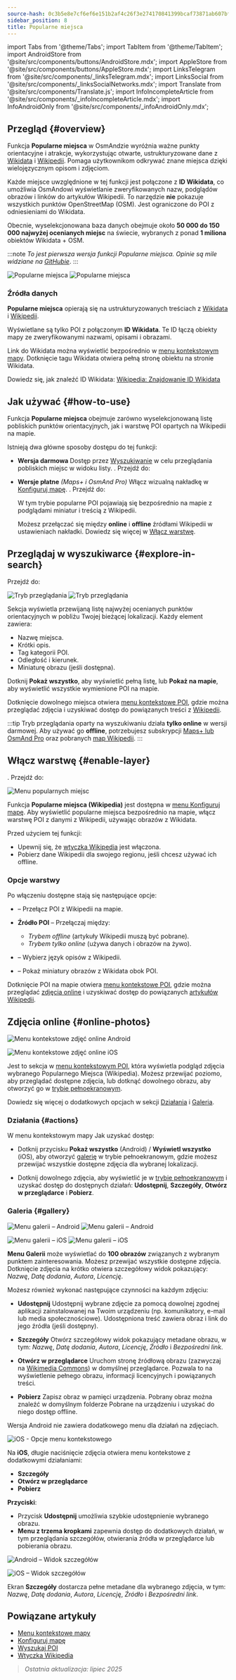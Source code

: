 ```yaml
---
source-hash: 0c3b5e8e7cf6ef6e151b2af4c26f3e274170841399bcaf73871ab607bf13fd43
sidebar_position: 8
title: Popularne miejsca
---
```

import Tabs from '@theme/Tabs';
import TabItem from '@theme/TabItem';
import AndroidStore from '@site/src/components/buttons/AndroidStore.mdx';
import AppleStore from '@site/src/components/buttons/AppleStore.mdx';
import LinksTelegram from '@site/src/components/_linksTelegram.mdx';
import LinksSocial from '@site/src/components/_linksSocialNetworks.mdx';
import Translate from '@site/src/components/Translate.js';
import InfoIncompleteArticle from '@site/src/components/_infoIncompleteArticle.mdx';
import InfoAndroidOnly from '@site/src/components/_infoAndroidOnly.mdx';


<InfoIncompleteArticle/>


## Przegląd {#overview}

Funkcja **Popularne miejsca** w OsmAndzie wyróżnia ważne punkty orientacyjne i atrakcje, wykorzystując otwarte, ustrukturyzowane dane z [Wikidata](https://www.wikidata.org) i [Wikipedii](https://www.wikipedia.org/). Pomaga użytkownikom odkrywać znane miejsca dzięki wielojęzycznym opisom i zdjęciom.

Każde miejsce uwzględnione w tej funkcji jest połączone z **ID Wikidata**, co umożliwia OsmAndowi wyświetlanie zweryfikowanych nazw, podglądów obrazów i linków do artykułów Wikipedii. To narzędzie **nie** pokazuje wszystkich punktów OpenStreetMap (OSM). Jest ograniczone do POI z odniesieniami do Wikidata.

Obecnie, wyselekcjonowana baza danych obejmuje około **50 000 do 150 000 najwyżej ocenianych miejsc** na świecie, wybranych z ponad **1 miliona** obiektów Wikidata + OSM.

:::note
*To jest pierwsza wersja funkcji Popularne miejsca. Opinie są mile widziane na [GitHubie](https://github.com/osmandapp/OsmAnd)*.
:::

<Tabs groupId="operating-systems" queryString="current-os">

<TabItem value="android" label="Android">

![Popularne miejsca](@site/static/img/map/popular_places/popular_places.png) ![Popularne miejsca](@site/static/img/map/popular_places/popular_places_1.png)

</TabItem>

</Tabs>


### Źródła danych

**Popularne miejsca** opierają się na ustrukturyzowanych treściach z [Wikidata](https://www.wikidata.org) i [Wikipedii](https://www.wikipedia.org/).

Wyświetlane są tylko POI z połączonym **ID Wikidata**. Te ID łączą obiekty mapy ze zweryfikowanymi nazwami, opisami i obrazami.

Link do Wikidata można wyświetlić bezpośrednio w [menu kontekstowym mapy](../map/map-context-menu.md). Dotknięcie tagu Wikidata otwiera pełną stronę obiektu na stronie Wikidata.

Dowiedz się, jak znaleźć ID Wikidata: [Wikipedia: Znajdowanie ID Wikidata](https://en.wikipedia.org/wiki/Wikipedia:Finding_a_Wikidata_ID)


## Jak używać {#how-to-use}

<InfoAndroidOnly/>

Funkcja **Popularne miejsca** obejmuje zarówno wyselekcjonowaną listę pobliskich punktów orientacyjnych, jak i warstwę POI opartych na Wikipedii na mapie.

Istnieją dwa główne sposoby dostępu do tej funkcji:

- **Wersja darmowa**
  Dostęp przez [Wyszukiwanie](#explore-in-search) w celu przeglądania pobliskich miejsc w widoku listy.
  *<Translate android="true" ids="android_button_seq"/>*. Przejdź do: *<Translate android="true" ids="map_widget_search,shared_string_explore,popular_places_nearby"/>*

- **Wersje płatne** *(Maps+ i OsmAnd Pro)*
  Włącz wizualną nakładkę w [Konfiguruj mapę](#enable-layer).
  *<Translate android="true" ids="android_button_seq"/>*. Przejdź do: *<Translate android="true" ids="shared_string_menu,configure_map,poi_osmwiki"/>*

  W tym trybie popularne POI pojawiają się bezpośrednio na mapie z podglądami miniatur i treścią z Wikipedii.

  Możesz przełączać się między **online** i **offline** źródłami Wikipedii w ustawieniach nakładki. Dowiedz się więcej w [Włącz warstwę](#enable-layer).


## Przeglądaj w wyszukiwarce {#explore-in-search}

<InfoAndroidOnly/>

<Tabs groupId="operating-systems" queryString="current-os">

<TabItem value="android" label="Android">

Przejdź do: *<Translate android="true" ids="map_widget_search,shared_string_explore,popular_places_nearby"/>*

![Tryb przeglądania](@site/static/img/map/popular_places/popular_places_search.png)
![Tryb przeglądania](@site/static/img/map/popular_places/popular_places_search_2.png)

</TabItem>

</Tabs>

Sekcja **<Translate android="true" ids="popular_places_nearby"/>** wyświetla przewijaną listę najwyżej ocenianych punktów orientacyjnych w pobliżu Twojej bieżącej lokalizacji. Każdy element zawiera:

- Nazwę miejsca.
- Krótki opis.
- Tag kategorii POI.
- Odległość i kierunek.
- Miniaturę obrazu (jeśli dostępna).

Dotknij **Pokaż wszystko**, aby wyświetlić pełną listę, lub **Pokaż na mapie**, aby wyświetlić wszystkie wymienione POI na mapie.

Dotknięcie dowolnego miejsca otwiera [menu kontekstowe POI](./map-context-menu.md), gdzie można przeglądać zdjęcia i uzyskiwać dostęp do powiązanych treści z [Wikipedii](../plugins/wikipedia.md).

:::tip
Tryb przeglądania oparty na wyszukiwaniu działa **tylko online** w wersji darmowej.
Aby używać go **offline**, potrzebujesz subskrypcji [Maps+ lub OsmAnd Pro](../purchases/android.md) oraz pobranych [map Wikipedii](../plugins/wikipedia.md).
:::


## Włącz warstwę {#enable-layer}

<InfoAndroidOnly/>

<Tabs groupId="operating-systems" queryString="current-os">

<TabItem value="android" label="Android">

**<Translate android="true" ids="android_button_seq"/>**. Przejdź do: *<Translate android="true" ids="shared_string_menu,configure_map,poi_osmwiki"/>*

![Menu popularnych miejsc](@site/static/img/map/popular_places/popular_places_menu.png)

</TabItem>

</Tabs>

Funkcja **Popularne miejsca (Wikipedia)** jest dostępna w [menu Konfiguruj mapę](./configure-map-menu.md). Aby wyświetlić popularne miejsca bezpośrednio na mapie, włącz warstwę POI z danymi z Wikipedii, używając obrazów z Wikidata.

Przed użyciem tej funkcji:

- Upewnij się, że [wtyczka Wikipedia](../plugins/wikipedia.md) jest włączona.
- Pobierz dane Wikipedii dla swojego regionu, jeśli chcesz używać ich offline.

### Opcje warstwy

Po włączeniu dostępne stają się następujące opcje:

- **<Translate android="true" ids="poi_osmwiki"/>** – Przełącz POI z Wikipedii na mapie.

- **Źródło POI** – Przełączaj między:
  - *Trybem offline* (artykuły Wikipedii muszą być pobrane).
  - *Trybem tylko online* (używa danych i obrazów na żywo).

- **<Translate android="true" ids="shared_string_language"/>** – Wybierz język opisów z Wikipedii.

- **<Translate android="true" ids="show_image_previews"/>** – Pokaż miniatury obrazów z Wikidata obok POI.

Dotknięcie POI na mapie otwiera [menu kontekstowe POI](./map-context-menu.md), gdzie można przeglądać [zdjęcia online](#online-photos) i uzyskiwać dostęp do powiązanych [artykułów Wikipedii](../plugins/wikipedia.md).


## Zdjęcia online {#online-photos}

*<Translate android="true" ids="help_article_map_map_context_menu_name,online_photos"/>*

<Tabs groupId="operating-systems" queryString="current-os">

<TabItem value="android" label="Android">

![Menu kontekstowe zdjęć online Android](@site/static/img/map/popular_places/online_photos_android.png)

</TabItem>

<TabItem value="ios" label="iOS">

![Menu kontekstowe zdjęć online iOS](@site/static/img/map/popular_places/online_photos_ios.png)

</TabItem>

</Tabs>

Jest to sekcja w [menu kontekstowym POI](./map-context-menu.md), która wyświetla podgląd zdjęcia wybranego Popularnego Miejsca (Wikipedia). Możesz przewijać poziomo, aby przeglądać dostępne zdjęcia, lub dotknąć dowolnego obrazu, aby otworzyć go w [trybie pełnoekranowym](#gallery).

Dowiedz się więcej o dodatkowych opcjach w sekcji [Działania](#actions) i [Galeria](#gallery).


<!--

When you tap a Popular Place on the map or from the list, the [POI context menu](./map-context-menu.md) includes an **Online Photos** section with a horizontal preview of images.

- Tap any photo to view it in fullscreen.
- Swipe to browse more images.

For more actions like sharing, viewing metadata, or downloading — see [Gallery](#gallery).

-->

### Działania {#actions}

W menu kontekstowym mapy Jak uzyskać dostęp:

- Dotknij przycisku **Pokaż wszystko** (Android) / **Wyświetl wszystko** (iOS), aby otworzyć [galerię](#gallery) w trybie pełnoekranowym, gdzie możesz przewijać wszystkie dostępne zdjęcia dla wybranej lokalizacji.

- Dotknij dowolnego zdjęcia, aby wyświetlić je w [trybie pełnoekranowym](#gallery) i uzyskać dostęp do dostępnych działań:
  **Udostępnij**, **Szczegóły**, **Otwórz w przeglądarce** i **Pobierz**.


### Galeria {#gallery}

<Tabs groupId="operating-systems" queryString="current-os">

<TabItem value="android" label="Android">

![Menu galerii – Android](@site/static/img/map/gallery_menu_android.png)
![Menu galerii – Android](@site/static/img/map/gallery_menu_android_1.png)

</TabItem>

<TabItem value="ios" label="iOS">

![Menu galerii – iOS](@site/static/img/map/gallery_menu_ios.png)
![Menu galerii – iOS](@site/static/img/map/gallery_menu_ios_1.png)

</TabItem>

</Tabs>


**Menu Galerii** może wyświetlać do **100 obrazów** związanych z wybranym punktem zainteresowania. Możesz przewijać wszystkie dostępne zdjęcia. Dotknięcie zdjęcia na krótko otwiera szczegółowy widok pokazujący: *Nazwę*, *Datę dodania*, *Autora*, *Licencję*.

Możesz również wykonać następujące czynności na każdym zdjęciu:

- **Udostępnij**
  Udostępnij wybrane zdjęcie za pomocą dowolnej zgodnej aplikacji zainstalowanej na Twoim urządzeniu (np. komunikatory, e-mail lub media społecznościowe). Udostępniona treść zawiera obraz i link do jego źródła (jeśli dostępny).

- **Szczegóły**
  Otwórz szczegółowy widok pokazujący metadane obrazu, w tym: *Nazwę*, *Datę dodania*, *Autora*, *Licencję*, *Źródło* i *Bezpośredni link*.

- **Otwórz w przeglądarce**
  Uruchom stronę źródłową obrazu (zazwyczaj na [Wikimedia Commons](https://commons.wikimedia.org/)) w domyślnej przeglądarce. Pozwala to na wyświetlenie pełnego obrazu, informacji licencyjnych i powiązanych treści.

- **Pobierz**
  Zapisz obraz w pamięci urządzenia. Pobrany obraz można znaleźć w domyślnym folderze Pobrane na urządzeniu i uzyskać do niego dostęp offline.


<Tabs groupId="operating-systems" queryString="current-os">

<TabItem value="android" label="Android">

Wersja Android nie zawiera dodatkowego menu dla działań na zdjęciach.

</TabItem>

<TabItem value="ios" label="iOS">

![iOS - Opcje menu kontekstowego](@site/static/img/map/gallery_menu_ios_3.png)

Na **iOS**, długie naciśnięcie zdjęcia otwiera menu kontekstowe z dodatkowymi działaniami:

- **Szczegóły**
- **Otwórz w przeglądarce**
- **Pobierz**

**Przyciski**:

- Przycisk **Udostępnij** umożliwia szybkie udostępnienie wybranego obrazu.
- **Menu z trzema kropkami** zapewnia dostęp do dodatkowych działań, w tym przeglądania szczegółów, otwierania źródła w przeglądarce lub pobierania obrazu.

</TabItem>

</Tabs>


<Tabs groupId="operating-systems" queryString="current-os">

<TabItem value="android" label="Android">

![Android – Widok szczegółów](@site/static/img/map/gallery_menu_android_2.png)

</TabItem>

<TabItem value="ios" label="iOS">

![iOS – Widok szczegółów](@site/static/img/map/gallery_menu_ios_2.png)

</TabItem>

</Tabs>

Ekran **Szczegóły** dostarcza pełne metadane dla wybranego zdjęcia, w tym: *Nazwę*, *Datę dodania*, *Autora*, *Licencję*, *Źródło* i *Bezpośredni link*.


## Powiązane artykuły

- [Menu kontekstowe mapy](./map-context-menu.md)
- [Konfiguruj mapę](./configure-map-menu.md)
- [Wyszukaj POI](../search/search-poi.md)
- [Wtyczka Wikipedia](../plugins/wikipedia.md)


> *Ostatnia aktualizacja: lipiec 2025*


<!--
### Online Photos 2

<Tabs groupId="operating-systems" queryString="current-os">

<TabItem value="android" label="Android">

![Online Photos context menu Android](@site/static/img/map/images_nearby_1_andr.png) ![Street-Level Imagery Android](@site/static/img/map/street_level_imagery_andr.png)

</TabItem>

<TabItem value="ios" label="iOS">

![Online Photos context menu iOS](@site/static/img/map/online_photo_ios.png) ![Street-Level Imagery iOS](@site/static/img/map/street_level_imagery_ios.png)

</TabItem>

</Tabs>

#### Actions With Photos

How to access:

- Tap the **Show All**(Android) / **View All**(iOS) button to open [the gallery](#gallery-menu) in full screen mode. There you can swipe through all the images related to the selected location.

- Tap a photo to access actions such as *Share*, *Details*, *Open in browser*, and *Download*.

- You can also [browse](../map/point-layers-on-map.md#-street-level-imagery) street-level images on the map.

In the **Online photos** section of the map context menu, you can access photos of objects from the [Wikimedia](https://www.wikimedia.org/), which offers media files tagged with `image` or `wikimedia` from OpenStreetMap.

#### Gallery Menu 2

<Tabs groupId="operating-systems" queryString="current-os">

<TabItem value="android" label="Android">

![Online Photos context menu Android](@site/static/img/map/gallery_menu_android.png) ![Street-Level Imagery Android](@site/static/img/map/gallery_menu_android_1.png)

</TabItem>

<TabItem value="ios" label="iOS">

![Online Photos context menu iOS](@site/static/img/map/gallery_menu_ios.png) ![Street-Level Imagery iOS](@site/static/img/map/gallery_menu_ios_1.png)

</TabItem>

</Tabs>


The gallery can display up to 100 items. You can browse through all the photos, and short tapping on any photo will open it to view additional details (*Name*, *Date*, *Author*, *License*) and perform various actions (*Share*, *Details*, *Open in browser*, and *Download* options).


<Tabs groupId="operating-systems" queryString="current-os">

<TabItem value="android" label="Android">

</TabItem>

<TabItem value="ios" label="iOS">

![Online Photos context menu iOS](@site/static/img/map/gallery_menu_ios_3.png)

</TabItem>

</Tabs>



On iOS, long tapping on any photo opens an additional menu with actions such as *Details*, *Open in browser*, and *Download*.

Buttons:

- The **Share** button allows you to share the selected item.
- The **Three dots** button opens a menu with options like *Details*, *Open in browser*, and *Download*.

<Tabs groupId="operating-systems" queryString="current-os">

<TabItem value="android" label="Android">

![Online Photos context menu Android](@site/static/img/map/gallery_menu_android_2.png)

</TabItem>

<TabItem value="ios" label="iOS">

![Online Photos context menu iOS](@site/static/img/map/gallery_menu_ios_2.png)

</TabItem>

</Tabs>


The Details screen provides information such as the *Name*, *Added Date*, *Author*, *License*, *Source*, and *Link* of the selected item.

-->
